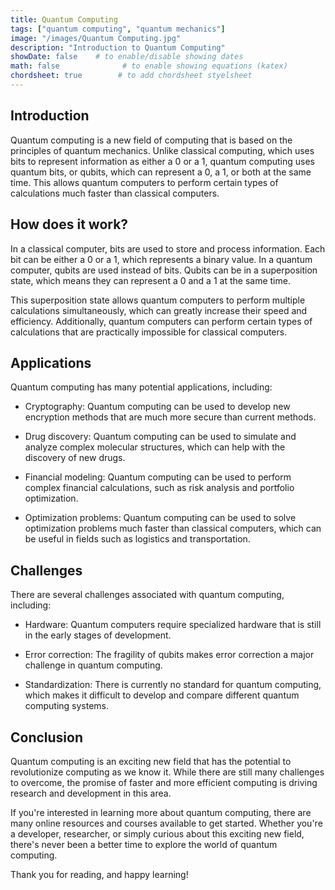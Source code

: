 ```yaml
---
title: Quantum Computing
tags: ["quantum computing", "quantum mechanics"]
image: "/images/Quantum Computing.jpg"
description: "Introduction to Quantum Computing"
showDate: false    # to enable/disable showing dates
math: false              # to enable showing equations (katex)
chordsheet: true        # to add chordsheet styelsheet
---
```


## Introduction

Quantum computing is a new field of computing that is based on the principles of quantum mechanics. Unlike classical computing, which uses bits to represent information as either a 0 or a 1, quantum computing uses quantum bits, or qubits, which can represent a 0, a 1, or both at the same time. This allows quantum computers to perform certain types of calculations much faster than classical computers.

## How does it work?

In a classical computer, bits are used to store and process information. Each bit can be either a 0 or a 1, which represents a binary value. In a quantum computer, qubits are used instead of bits. Qubits can be in a superposition state, which means they can represent a 0 and a 1 at the same time.

This superposition state allows quantum computers to perform multiple calculations simultaneously, which can greatly increase their speed and efficiency. Additionally, quantum computers can perform certain types of calculations that are practically impossible for classical computers.

## Applications

Quantum computing has many potential applications, including:

- Cryptography: Quantum computing can be used to develop new encryption methods that are much more secure than current methods.

- Drug discovery: Quantum computing can be used to simulate and analyze complex molecular structures, which can help with the discovery of new drugs.

- Financial modeling: Quantum computing can be used to perform complex financial calculations, such as risk analysis and portfolio optimization.

- Optimization problems: Quantum computing can be used to solve optimization problems much faster than classical computers, which can be useful in fields such as logistics and transportation.

## Challenges

There are several challenges associated with quantum computing, including:

- Hardware: Quantum computers require specialized hardware that is still in the early stages of development.

- Error correction: The fragility of qubits makes error correction a major challenge in quantum computing.

- Standardization: There is currently no standard for quantum computing, which makes it difficult to develop and compare different quantum computing systems.

## Conclusion

Quantum computing is an exciting new field that has the potential to revolutionize computing as we know it. While there are still many challenges to overcome, the promise of faster and more efficient computing is driving research and development in this area.

If you're interested in learning more about quantum computing, there are many online resources and courses available to get started. Whether you're a developer, researcher, or simply curious about this exciting new field, there's never been a better time to explore the world of quantum computing.

Thank you for reading, and happy learning!
